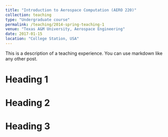 ```yaml
---
title: "Introduction to Aerospace Computation (AERO 220)"
collection: teaching
type: "Undergraduate course"
permalink: /teaching/2014-spring-teaching-1
venue: "Texas A&M University, Aerospace Engineering"
date: 2017-01-15
location: "College Station, USA"
---
```


This is a description of a teaching experience. You can use markdown like any other post.

Heading 1
======

Heading 2
======

Heading 3
======
